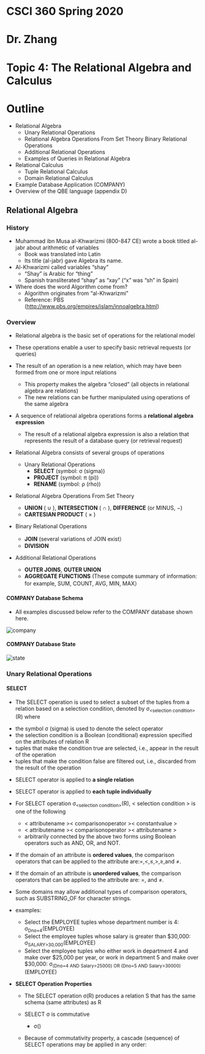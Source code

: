 # CSCI 360 Spring 2020
# Dr. Zhang
# Topic 4: The Relational Algebra and Calculus

# Outline
+ Relational Algebra
  - Unary Relational Operations
  - Relational Algebra Operations From Set Theory Binary Relational Operations
  - Additional Relational Operations
  - Examples of Queries in Relational Algebra
+ Relational Calculus
  - Tuple Relational Calculus 
  - Domain Relational Calculus
+ Example Database Application (COMPANY)
+ Overview of the QBE language (appendix D)




## Relational Algebra

### History
+ Muhammad ibn Musa al-Khwarizmi (800-847 CE) wrote a book titled al-jabr about arithmetic of variables
  - Book was translated into Latin
  - Its title (al-jabr) gave Algebra its name.
+ Al-Khwarizmi called variables “shay”
  - “Shay” is Arabic for “thing”
  - Spanish transliterated “shay” as “xay” (“x” was “sh” in Spain)
+ Where does the word Algorithm come from?
  - Algorithm originates from “al-Khwarizmi”
  - Reference: PBS (http://www.pbs.org/empires/islam/innoalgebra.html)
  
### Overview

+ Relational algebra is the basic set of operations for the relational model
+ These operations enable a user to specify basic retrieval requests (or queries)
+ The result of an operation is a new relation, which may have been formed from one or more input relations
  - This property makes the algebra “closed” (all objects in relational algebra are relations)
  - The new relations can be further manipulated using operations of the same algebra
+ A sequence of relational algebra operations forms a **relational algebra expression**
  - The result of a relational algebra expression is also a relation that represents the result of a database query (or retrieval request)
  
+ Relational Algebra consists of several groups of operations
  - Unary Relational Operations
    + **SELECT** (symbol: σ (sigma))
    + **PROJECT** (symbol: π (pi))
    + **RENAME** (symbol: ρ (rho))
+ Relational Algebra Operations From Set Theory
  - **UNION** ( ∪ ), **INTERSECTION** ( ∩ ), **DIFFERENCE** (or MINUS, −)
  - **CARTESIAN PRODUCT** ( × )
+ Binary Relational Operations
  - **JOIN** (several variations of JOIN exist）
  - **DIVISION**
+ Additional Relational Operations
  - **OUTER JOINS**, **OUTER UNION**
  - **AGGREGATE FUNCTIONS** (These compute summary of information: for example, SUM, COUNT, AVG, MIN, MAX）

#### COMPANY Database Schema
+ All examples discussed below refer to the COMPANY database shown here.
  
 ![company](https://d2vlcm61l7u1fs.cloudfront.net/media%2F500%2F500decc6-d150-4a9e-bca8-b1c219adb1de%2FphpahrxoM.png)
  
 #### COMPANY Database State
 
 ![state](https://d2vlcm61l7u1fs.cloudfront.net/media%2F605%2F6052c100-6ddb-4570-8c74-bff61d413d87%2FphpDnEFxK.png)
 
 ### Unary Relational Operations
 #### SELECT
 + The SELECT operation is used to select a subset of the tuples from a relation based on a selection condition, denoted by σ<sub>\<selection condition\></sub>(R) where
  - the symbol σ (sigma) is used to denote the select operator
  - the selection condition is a Boolean (conditional) expression specified on the attributes of relation R
  - tuples that make the condition true are selected, i.e., appear in the result of the operation
  - tuples that make the condition false are filtered out, i.e., discarded from the result of the operation
+ SELECT operator is applied to **a single relation**
+ SELECT operator is applied to **each tuple individually**
+ For SELECT operation σ<sub>\<selection condition\></sub>(R), < selection condition > is one of the following
  - < attributename >< comparisonoperator >< constantvalue >
  - < attributename >< comparisonoperator >< attributename >
  - arbitrarily connected by the above two forms using Boolean operators such as AND, OR, and NOT.
+ If the domain of an attribute is **ordered values**, the comparison operators that can be applied to the attribute are:=,<,≤,>,≥,and ≠.
+ If the domain of an attribute is **unordered values**, the comparison operators that can be applied to the attribute are: =, and ≠. 
+ Some domains may allow additional types of comparison operators, such as SUBSTRING_OF for character strings.

+ examples:
  - Select the EMPLOYEE tuples whose department number is 4: σ<sub>Dno=4</sub>(EMPLOYEE)
  - Select the employee tuples whose salary is greater than $30,000: σ<sub>SALARY>30,000</sub>(EMPLOYEE)
  - Select the employee tuples who either work in department 4 and make over $25,000 per year, or work in department 5 and make over $30,000: σ<sub>(Dno=4 AND Salary>25000) OR (Dno=5 AND Salary>30000)</sub>(EMPLOYEE)
  
+ **SELECT Operation Properties**
  - The SELECT operation σ<sub><selection condition></sub>(R) produces a relation S that has the same schema (same attributes) as R
  - SELECT σ is commutative
    + σ<sub><condition1></sub>()
  
  - Because of commutativity property, a cascade (sequence) of SELECT operations may be applied in any order:
  

  
  
  
